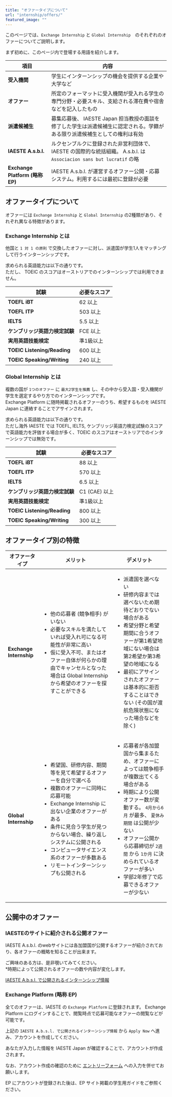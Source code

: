 ```yaml
---
title: "オファータイプについて"
url: "internship/offers/"
featured_image: ""
---
```

このページでは、`Exchange Internship` と `Global Internship`　のそれぞれのオファーについてご説明します。

まず初めに、このページ内で登場する用語を紹介します。

| 項目                         | 内容                                                                 |
| --------------------------- | ------------------------------------------------------------------- |
| **受入機関**                     | 学生にインターンシップの機会を提供する企業や大学など |
| **オファー**                     | 所定のフォーマットに受入機関が受入れる学生の専門分野・必要スキル、支給される滞在費や宿舎などを記入したもの |
| **派遣候補生**                   | 募集応募後、 IAESTE Japan 担当教授の面談を修了した学生は派遣候補生に認定される。学籍がある限り派遣候補生としての権利は有効 |
| **IAESTE A.s.b.l.**            | ルクセンブルクに登録された非営利団体で、 IAESTE の国際的な統括組織。 A.s.b.l. は `Associacion sans but lucratif` の略 |
| **Exchange Platform (略称 EP)** | IAESTE A.s.b.l. が運営するオファー公開・応募システム。利用するには最初に登録が必要 |

## オファータイプについて

オファーには `Exchange Internship` と `Global Internship` の2種類があり、それぞれ異なる特徴があります。

### Exchange Internship とは

他国と `1 対 1 の原則` で交換したオファーに対し、派遣国が学生1人をマッチングして行うインターンシップです。

求められる英語能力は以下の通りです。<br>
ただし、 TOEIC のスコアはオーストリアでのインターンシップでは利用できません。

| 試験 | 必要なスコア |
| --- | ----- |
| **TOEFL iBT** | 62 以上  |
| **TOEFL ITP** | 503 以上 |
| **IELTS**     | 5.5 以上 |
| **ケンブリッジ英語力検定試験** | FCE 以上 |
| **実用英語技能検定** | 準1級以上 |
| **TOEIC Listening/Reading** | 600 以上 |
| **TOEIC Speaking/Writing** | 240 以上 |

### Global Internship とは

複数の国が `1つのオファー` に `最大2学生を推薦` し、その中から受入国・受入機関が学生を選定するやり方でのインターンシップです。<br>
Exchange Platform に随時掲載されるオファーのうち、希望するものを IAESTE Japan に連絡することでアサインされます。

求められる英語能力は以下の通りです。<br>
ただし海外 IAESTE では TOEFL, IELTS, ケンブリッジ英語力検定試験のスコアで英語能力を評価する場合が多く、TOEIC のスコアはオーストリアでのインターンシップでは無効です。

| 試験 | 必要なスコア |
| --- | ----- |
| **TOEFL iBT** | 88 以上  |
| **TOEFL ITP** | 570 以上 |
| **IELTS**     | 6.5 以上 |
| **ケンブリッジ英語力検定試験** | C1 (CAE) 以上 |
| **実用英語技能検定** | 準1級以上 |
| **TOEIC Listening/Reading** | 800 以上 |
| **TOEIC Speaking/Writing** | 300 以上 |

## オファータイプ別の特徴

| オファータイプ | メリット | デメリット |
| ---------- | ----- | ------ |
| **Exchange Internship** | <ul><li>他の応募者 (競争相手) がいない</li><li>必要なスキルを満たしていれば受入れ可になる可能性が非常に高い</li><li>仮に受入不可、またはオファー自体が何らかの理由でキャンセルとなった場合は Global Internship から希望のオファーを探すことができる</li> | <ul><li>派遣国を選べない</li><li>研修内容までは選べないため期待どおりでない場合がある</li><li>希望分野と希望期間に合うオファーが第1希望地域にない場合は第2希望か第3希望の地域になる</li><li>最初にアサインされたオファーは基本的に拒否することはできない (その国が渡航危険状態になった場合などを除く)</li></ul> |
| **Global Internship**   | <ul><li>希望国、研修内容、期間等を見て希望するオファーを自分で選べる</li><li>複数のオファーに同時に応募可能</li><li>Exchange Internship に出ない企業のオファーがある</li><li>条件に見合う学生が見つからない場合、繰り返しシステムに公開される</li><li>コンピュータサイエンス系のオファーが多数ある</li><li>リモートインターンシップも公開される</li></ul> | <ul><li>応募者が各加盟国から集まるため、オファーによっては競争相手が複数出てくる場合がある</li><li>時期により公開オファー数が変動する。 `4月から6月` が最多、 `夏休み期間` は公開が少ない</li><li>オファー公開から応募締切が `2週間` から `1か月` に決められているオファーが多い</li><li>学部2年修了で応募できるオファーが少ない</li></ul> |

## 公開中のオファー

### IAESTEのサイトに紹介される公開オファー

IAESTE A.s.b.l. のwebサイトには各加盟国が公開するオファーが紹介されており、各オファーの概略を知ることが出来ます。

ご興味のある方は、是非覗いてみてください。<br>
*時期によって公開されるオファーの数や内容が変化します。

[IAESTE A.b.s.l. で公開されるインターンシップ情報](https://iaeste.org/internships/)

### Exchange Platform (略称 EP)

全てのオファーは、IAESTE の `Exchange Platform` に登録されます。 Exchange Platform にログインすることで、閲覧時点で応募可能なオファーの閲覧などが可能です。

上記の `IAESTE A.b.s.l. で公開されるインターンシップ情報` から `Apply Now` へ進み、アカウントを作成してください。

あなたが入力した情報を IAESTE Japan が確認することで、アカウントが作成されます。

なお、アカウント作成の確認のために [エントリーフォーム](required-docs.md) への入力を併せてお願いします。

EP にアカウントが登録された後は、EP サイト掲載の学生用ガイドをご参照ください。

